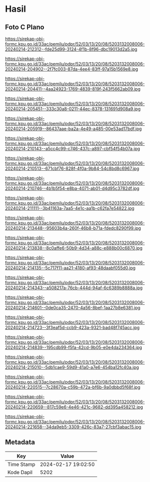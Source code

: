 # Hasil

## Foto C Plano

https://sirekap-obj-formc.kpu.go.id/33ac/pemilu/pdpr/52/03/13/20/08/5203132008006-20240214-212312--fde25d99-3124-4f1b-8f96-dbc19013d2a5.jpg

https://sirekap-obj-formc.kpu.go.id/33ac/pemilu/pdpr/52/03/13/20/08/5203132008006-20240214-204902--2f7fc003-87da-4ee4-83ff-97a15b1569e8.jpg

https://sirekap-obj-formc.kpu.go.id/33ac/pemilu/pdpr/52/03/13/20/08/5203132008006-20240214-204411--4aa24923-1769-4839-819f-243f5662ab09.jpg

https://sirekap-obj-formc.kpu.go.id/33ac/pemilu/pdpr/52/03/13/20/08/5203132008006-20240214-205451--333c30a8-0211-44ec-8378-131691d908a9.jpg

https://sirekap-obj-formc.kpu.go.id/33ac/pemilu/pdpr/52/03/13/20/08/5203132008006-20240214-205919--86437aae-ba2a-4e49-a485-00e53ad17bdf.jpg

https://sirekap-obj-formc.kpu.go.id/33ac/pemilu/pdpr/52/03/13/20/08/5203132008006-20240214-210143--a5cc4c99-c746-437c-a897-cbf54f54b07a.jpg

https://sirekap-obj-formc.kpu.go.id/33ac/pemilu/pdpr/52/03/13/20/08/5203132008006-20240214-210513--671cbf76-828f-4f0a-9b84-54c8bd8c6967.jpg

https://sirekap-obj-formc.kpu.go.id/33ac/pemilu/pdpr/52/03/13/20/08/5203132008006-20240214-210746--4b1b5f54-e8ba-4071-ab01-d4d95c3782df.jpg

https://sirekap-obj-formc.kpu.go.id/33ac/pemilu/pdpr/52/03/13/20/08/5203132008006-20240214-211111--3b41163a-7aa5-4e1c-aa1b-c62fa7e54822.jpg

https://sirekap-obj-formc.kpu.go.id/33ac/pemilu/pdpr/52/03/13/20/08/5203132008006-20240214-213448--95603b4a-260f-46b8-b71a-fdedc8290f99.jpg

https://sirekap-obj-formc.kpu.go.id/33ac/pemilu/pdpr/52/03/13/20/08/5203132008006-20240214-213838--8c0affe6-50b9-4d34-a88c-e888b00c6870.jpg

https://sirekap-obj-formc.kpu.go.id/33ac/pemilu/pdpr/52/03/13/20/08/5203132008006-20240214-214135--5c717f11-aa21-4180-af93-48daabf055d0.jpg

https://sirekap-obj-formc.kpu.go.id/33ac/pemilu/pdpr/52/03/13/20/08/5203132008006-20240214-214343--a508217a-76cb-444d-94af-6c6389b8888a.jpg

https://sirekap-obj-formc.kpu.go.id/33ac/pemilu/pdpr/52/03/13/20/08/5203132008006-20240214-214601--0de0ca35-2470-4a56-8bef-1aa27b8e6381.jpg

https://sirekap-obj-formc.kpu.go.id/33ac/pemilu/pdpr/52/03/13/20/08/5203132008006-20240214-214723--3f3eaf5d-ccb9-423a-9321-bad48f745acc.jpg

https://sirekap-obj-formc.kpu.go.id/33ac/pemilu/pdpr/52/03/13/20/08/5203132008006-20240214-214839--195cdb99-f5fa-42cd-9b05-e0e4da234364.jpg

https://sirekap-obj-formc.kpu.go.id/33ac/pemilu/pdpr/52/03/13/20/08/5203132008006-20240214-215010--5db1cae9-59d9-41a0-a7e6-454ba12fc40a.jpg

https://sirekap-obj-formc.kpu.go.id/33ac/pemilu/pdpr/52/03/13/20/08/5203132008006-20240214-220515--7c28670a-c59b-472a-bf6b-9a0dbbd5f68f.jpg

https://sirekap-obj-formc.kpu.go.id/33ac/pemilu/pdpr/52/03/13/20/08/5203132008006-20240214-220659--817c59e6-4e46-421c-9682-dd395a458212.jpg

https://sirekap-obj-formc.kpu.go.id/33ac/pemilu/pdpr/52/03/13/20/08/5203132008006-20240214-221658--34da9eb5-3309-426c-83a7-27cbf3abac15.jpg


## Metadata

| Key        | Value               |
| ---------- | ------------------- |
| Time Stamp | 2024-02-17 19:02:50 |
| Kode Dapil | 5202                |



